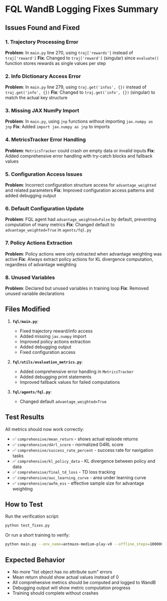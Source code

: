 # FQL WandB Logging Fixes Summary

## Issues Found and Fixed

### 1. **Trajectory Processing Error** 
**Problem**: In `main.py` line 270, using `traj['rewards']` instead of `traj['reward']`
**Fix**: Changed to `traj['reward']` (singular) since `evaluate()` function stores rewards as single values per step

### 2. **Info Dictionary Access Error**
**Problem**: In `main.py` line 279, using `traj.get('infos', {})` instead of `traj.get('info', {})`
**Fix**: Changed to `traj.get('info', {})` (singular) to match the actual key structure

### 3. **Missing JAX NumPy Import**
**Problem**: In `main.py`, using `jnp` functions without importing `jax.numpy as jnp`
**Fix**: Added `import jax.numpy as jnp` to imports

### 4. **MetricsTracker Error Handling**
**Problem**: `MetricsTracker` could crash on empty data or invalid inputs
**Fix**: Added comprehensive error handling with try-catch blocks and fallback values

### 5. **Configuration Access Issues**
**Problem**: Incorrect configuration structure access for `advantage_weighted` and related parameters
**Fix**: Improved configuration access patterns and added debugging output

### 6. **Default Configuration Update**
**Problem**: FQL agent had `advantage_weighted=False` by default, preventing computation of many metrics
**Fix**: Changed default to `advantage_weighted=True` in `agents/fql.py`

### 7. **Policy Actions Extraction**
**Problem**: Policy actions were only extracted when advantage weighting was active
**Fix**: Always extract policy actions for KL divergence computation, regardless of advantage weighting

### 8. **Unused Variables**
**Problem**: Declared but unused variables in training loop
**Fix**: Removed unused variable declarations

## Files Modified

1. **`fql/main.py`**:
   - Fixed trajectory reward/info access
   - Added missing `jax.numpy` import
   - Improved policy actions extraction
   - Added debugging output
   - Fixed configuration access

2. **`fql/utils/evaluation_metrics.py`**:
   - Added comprehensive error handling in `MetricsTracker`
   - Added debugging print statements
   - Improved fallback values for failed computations

3. **`fql/agents/fql.py`**:
   - Changed default `advantage_weighted=True`

## Test Results

All metrics should now work correctly:
- ✅ `comprehensive/mean_return` - shows actual episode returns
- ✅ `comprehensive/d4rl_score` - normalized D4RL score
- ✅ `comprehensive/success_rate_percent` - success rate for navigation tasks
- ✅ `comprehensive/kl_policy_data` - KL divergence between policy and data
- ✅ `comprehensive/final_td_loss` - TD loss tracking
- ✅ `comprehensive/auc_learning_curve` - area under learning curve
- ✅ `comprehensive/awfm_ess` - effective sample size for advantage weighting

## How to Test

Run the verification script:
```bash
python test_fixes.py
```

Or run a short training to verify:
```bash
python main.py --env_name=antmaze-medium-play-v0 --offline_steps=100000 --eval_interval=50000
```

## Expected Behavior

- No more "list object has no attribute sum" errors
- Mean return should show actual values instead of 0
- All comprehensive metrics should be computed and logged to WandB
- Debugging output will show metric computation progress
- Training should complete without crashes 